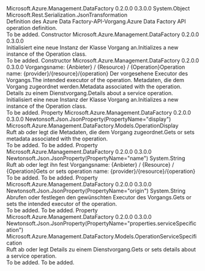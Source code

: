 <Type Name="Operation" FullName="Microsoft.Azure.Management.DataFactory.Models.Operation">
  <TypeSignature Language="C#" Value="public class Operation" />
  <TypeSignature Language="ILAsm" Value=".class public auto ansi beforefieldinit Operation extends System.Object" />
  <TypeSignature Language="DocId" Value="T:Microsoft.Azure.Management.DataFactory.Models.Operation" />
  <TypeSignature Language="VB.NET" Value="Public Class Operation" />
  <TypeSignature Language="F#" Value="type Operation = class" />
  <AssemblyInfo>
    <AssemblyName>Microsoft.Azure.Management.DataFactory</AssemblyName>
    <AssemblyVersion>0.2.0.0</AssemblyVersion>
    <AssemblyVersion>0.3.0.0</AssemblyVersion>
  </AssemblyInfo>
  <Base>
    <BaseTypeName>System.Object</BaseTypeName>
  </Base>
  <Interfaces />
  <Attributes>
    <Attribute>
      <AttributeName>Microsoft.Rest.Serialization.JsonTransformation</AttributeName>
    </Attribute>
  </Attributes>
  <Docs>
    <summary>
            <span data-ttu-id="b3de9-101">Definition des Azure Data Factory-API-Vorgang.</span><span class="sxs-lookup"><span data-stu-id="b3de9-101">Azure Data Factory API operation definition.</span></span>
            </summary>
    <remarks>To be added.</remarks>
  </Docs>
  <Members>
    <Member MemberName=".ctor">
      <MemberSignature Language="C#" Value="public Operation ();" />
      <MemberSignature Language="ILAsm" Value=".method public hidebysig specialname rtspecialname instance void .ctor() cil managed" />
      <MemberSignature Language="DocId" Value="M:Microsoft.Azure.Management.DataFactory.Models.Operation.#ctor" />
      <MemberSignature Language="VB.NET" Value="Public Sub New ()" />
      <MemberType>Constructor</MemberType>
      <AssemblyInfo>
        <AssemblyName>Microsoft.Azure.Management.DataFactory</AssemblyName>
        <AssemblyVersion>0.2.0.0</AssemblyVersion>
        <AssemblyVersion>0.3.0.0</AssemblyVersion>
      </AssemblyInfo>
      <Parameters />
      <Docs>
        <summary>
            <span data-ttu-id="b3de9-102">Initialisiert eine neue Instanz der Klasse Vorgang an.</span><span class="sxs-lookup"><span data-stu-id="b3de9-102">Initializes a new instance of the Operation class.</span></span>
            </summary>
        <remarks>To be added.</remarks>
      </Docs>
    </Member>
    <Member MemberName=".ctor">
      <MemberSignature Language="C#" Value="public Operation (string name = null, string origin = null, Microsoft.Azure.Management.DataFactory.Models.OperationDisplay display = null, Microsoft.Azure.Management.DataFactory.Models.OperationServiceSpecification serviceSpecification = null);" />
      <MemberSignature Language="ILAsm" Value=".method public hidebysig specialname rtspecialname instance void .ctor(string name, string origin, class Microsoft.Azure.Management.DataFactory.Models.OperationDisplay display, class Microsoft.Azure.Management.DataFactory.Models.OperationServiceSpecification serviceSpecification) cil managed" />
      <MemberSignature Language="DocId" Value="M:Microsoft.Azure.Management.DataFactory.Models.Operation.#ctor(System.String,System.String,Microsoft.Azure.Management.DataFactory.Models.OperationDisplay,Microsoft.Azure.Management.DataFactory.Models.OperationServiceSpecification)" />
      <MemberSignature Language="VB.NET" Value="Public Sub New (Optional name As String = null, Optional origin As String = null, Optional display As OperationDisplay = null, Optional serviceSpecification As OperationServiceSpecification = null)" />
      <MemberSignature Language="F#" Value="new Microsoft.Azure.Management.DataFactory.Models.Operation : string * string * Microsoft.Azure.Management.DataFactory.Models.OperationDisplay * Microsoft.Azure.Management.DataFactory.Models.OperationServiceSpecification -&gt; Microsoft.Azure.Management.DataFactory.Models.Operation" Usage="new Microsoft.Azure.Management.DataFactory.Models.Operation (name, origin, display, serviceSpecification)" />
      <MemberType>Constructor</MemberType>
      <AssemblyInfo>
        <AssemblyName>Microsoft.Azure.Management.DataFactory</AssemblyName>
        <AssemblyVersion>0.2.0.0</AssemblyVersion>
        <AssemblyVersion>0.3.0.0</AssemblyVersion>
      </AssemblyInfo>
      <Parameters>
        <Parameter Name="name" Type="System.String" />
        <Parameter Name="origin" Type="System.String" />
        <Parameter Name="display" Type="Microsoft.Azure.Management.DataFactory.Models.OperationDisplay" />
        <Parameter Name="serviceSpecification" Type="Microsoft.Azure.Management.DataFactory.Models.OperationServiceSpecification" />
      </Parameters>
      <Docs>
        <param name="name"><span data-ttu-id="b3de9-103">Vorgangsname: {Anbieter} / {Resource} / {Operation}</span><span class="sxs-lookup"><span data-stu-id="b3de9-103">Operation name: {provider}/{resource}/{operation}</span></span></param>
        <param name="origin"><span data-ttu-id="b3de9-104">Der vorgesehene Executor des Vorgangs.</span><span class="sxs-lookup"><span data-stu-id="b3de9-104">The intended executor of the operation.</span></span></param>
        <param name="display"><span data-ttu-id="b3de9-105">Metadaten, die dem Vorgang zugeordnet werden.</span><span class="sxs-lookup"><span data-stu-id="b3de9-105">Metadata associated with the operation.</span></span></param>
        <param name="serviceSpecification"><span data-ttu-id="b3de9-106">Details zu einem Dienstvorgang.</span><span class="sxs-lookup"><span data-stu-id="b3de9-106">Details about a service operation.</span></span></param>
        <summary>
            <span data-ttu-id="b3de9-107">Initialisiert eine neue Instanz der Klasse Vorgang an.</span><span class="sxs-lookup"><span data-stu-id="b3de9-107">Initializes a new instance of the Operation class.</span></span>
            </summary>
        <remarks>To be added.</remarks>
      </Docs>
    </Member>
    <Member MemberName="Display">
      <MemberSignature Language="C#" Value="public Microsoft.Azure.Management.DataFactory.Models.OperationDisplay Display { get; set; }" />
      <MemberSignature Language="ILAsm" Value=".property instance class Microsoft.Azure.Management.DataFactory.Models.OperationDisplay Display" />
      <MemberSignature Language="DocId" Value="P:Microsoft.Azure.Management.DataFactory.Models.Operation.Display" />
      <MemberSignature Language="VB.NET" Value="Public Property Display As OperationDisplay" />
      <MemberSignature Language="F#" Value="member this.Display : Microsoft.Azure.Management.DataFactory.Models.OperationDisplay with get, set" Usage="Microsoft.Azure.Management.DataFactory.Models.Operation.Display" />
      <MemberType>Property</MemberType>
      <AssemblyInfo>
        <AssemblyName>Microsoft.Azure.Management.DataFactory</AssemblyName>
        <AssemblyVersion>0.2.0.0</AssemblyVersion>
        <AssemblyVersion>0.3.0.0</AssemblyVersion>
      </AssemblyInfo>
      <Attributes>
        <Attribute>
          <AttributeName>Newtonsoft.Json.JsonProperty(PropertyName="display")</AttributeName>
        </Attribute>
      </Attributes>
      <ReturnValue>
        <ReturnType>Microsoft.Azure.Management.DataFactory.Models.OperationDisplay</ReturnType>
      </ReturnValue>
      <Docs>
        <summary>
            <span data-ttu-id="b3de9-108">Ruft ab oder legt die Metadaten, die dem Vorgang zugeordnet.</span><span class="sxs-lookup"><span data-stu-id="b3de9-108">Gets or sets metadata associated with the operation.</span></span>
            </summary>
        <value>To be added.</value>
        <remarks>To be added.</remarks>
      </Docs>
    </Member>
    <Member MemberName="Name">
      <MemberSignature Language="C#" Value="public string Name { get; set; }" />
      <MemberSignature Language="ILAsm" Value=".property instance string Name" />
      <MemberSignature Language="DocId" Value="P:Microsoft.Azure.Management.DataFactory.Models.Operation.Name" />
      <MemberSignature Language="VB.NET" Value="Public Property Name As String" />
      <MemberSignature Language="F#" Value="member this.Name : string with get, set" Usage="Microsoft.Azure.Management.DataFactory.Models.Operation.Name" />
      <MemberType>Property</MemberType>
      <AssemblyInfo>
        <AssemblyName>Microsoft.Azure.Management.DataFactory</AssemblyName>
        <AssemblyVersion>0.2.0.0</AssemblyVersion>
        <AssemblyVersion>0.3.0.0</AssemblyVersion>
      </AssemblyInfo>
      <Attributes>
        <Attribute>
          <AttributeName>Newtonsoft.Json.JsonProperty(PropertyName="name")</AttributeName>
        </Attribute>
      </Attributes>
      <ReturnValue>
        <ReturnType>System.String</ReturnType>
      </ReturnValue>
      <Docs>
        <summary>
            <span data-ttu-id="b3de9-109">Ruft ab oder legt ihn fest Vorgangsname: {Anbieter} / {Resource} / {Operation}</span><span class="sxs-lookup"><span data-stu-id="b3de9-109">Gets or sets operation name: {provider}/{resource}/{operation}</span></span>
            </summary>
        <value>To be added.</value>
        <remarks>To be added.</remarks>
      </Docs>
    </Member>
    <Member MemberName="Origin">
      <MemberSignature Language="C#" Value="public string Origin { get; set; }" />
      <MemberSignature Language="ILAsm" Value=".property instance string Origin" />
      <MemberSignature Language="DocId" Value="P:Microsoft.Azure.Management.DataFactory.Models.Operation.Origin" />
      <MemberSignature Language="VB.NET" Value="Public Property Origin As String" />
      <MemberSignature Language="F#" Value="member this.Origin : string with get, set" Usage="Microsoft.Azure.Management.DataFactory.Models.Operation.Origin" />
      <MemberType>Property</MemberType>
      <AssemblyInfo>
        <AssemblyName>Microsoft.Azure.Management.DataFactory</AssemblyName>
        <AssemblyVersion>0.2.0.0</AssemblyVersion>
        <AssemblyVersion>0.3.0.0</AssemblyVersion>
      </AssemblyInfo>
      <Attributes>
        <Attribute>
          <AttributeName>Newtonsoft.Json.JsonProperty(PropertyName="origin")</AttributeName>
        </Attribute>
      </Attributes>
      <ReturnValue>
        <ReturnType>System.String</ReturnType>
      </ReturnValue>
      <Docs>
        <summary>
            <span data-ttu-id="b3de9-110">Abrufen oder festlegen den gewünschten Executor des Vorgangs.</span><span class="sxs-lookup"><span data-stu-id="b3de9-110">Gets or sets the intended executor of the operation.</span></span>
            </summary>
        <value>To be added.</value>
        <remarks>To be added.</remarks>
      </Docs>
    </Member>
    <Member MemberName="ServiceSpecification">
      <MemberSignature Language="C#" Value="public Microsoft.Azure.Management.DataFactory.Models.OperationServiceSpecification ServiceSpecification { get; set; }" />
      <MemberSignature Language="ILAsm" Value=".property instance class Microsoft.Azure.Management.DataFactory.Models.OperationServiceSpecification ServiceSpecification" />
      <MemberSignature Language="DocId" Value="P:Microsoft.Azure.Management.DataFactory.Models.Operation.ServiceSpecification" />
      <MemberSignature Language="VB.NET" Value="Public Property ServiceSpecification As OperationServiceSpecification" />
      <MemberSignature Language="F#" Value="member this.ServiceSpecification : Microsoft.Azure.Management.DataFactory.Models.OperationServiceSpecification with get, set" Usage="Microsoft.Azure.Management.DataFactory.Models.Operation.ServiceSpecification" />
      <MemberType>Property</MemberType>
      <AssemblyInfo>
        <AssemblyName>Microsoft.Azure.Management.DataFactory</AssemblyName>
        <AssemblyVersion>0.2.0.0</AssemblyVersion>
        <AssemblyVersion>0.3.0.0</AssemblyVersion>
      </AssemblyInfo>
      <Attributes>
        <Attribute>
          <AttributeName>Newtonsoft.Json.JsonProperty(PropertyName="properties.serviceSpecification")</AttributeName>
        </Attribute>
      </Attributes>
      <ReturnValue>
        <ReturnType>Microsoft.Azure.Management.DataFactory.Models.OperationServiceSpecification</ReturnType>
      </ReturnValue>
      <Docs>
        <summary>
            <span data-ttu-id="b3de9-111">Ruft ab oder legt Details zu einem Dienstvorgang.</span><span class="sxs-lookup"><span data-stu-id="b3de9-111">Gets or sets details about a service operation.</span></span>
            </summary>
        <value>To be added.</value>
        <remarks>To be added.</remarks>
      </Docs>
    </Member>
  </Members>
</Type>